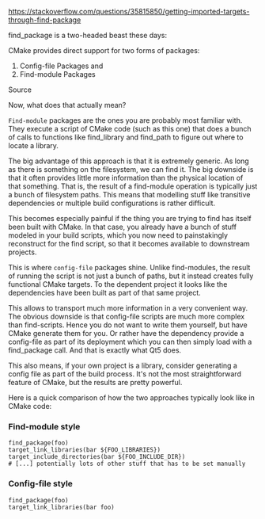 https://stackoverflow.com/questions/35815850/getting-imported-targets-through-find-package

find_package is a two-headed beast these days:

CMake provides direct support for two forms of packages:
1. Config-file Packages and 
2. Find-module Packages

Source

Now, what does that actually mean?

`Find-module` packages are the ones you are probably most familiar with. They execute a script of CMake code (such as this one) that does a bunch of calls to functions like find_library and find_path to figure out where to locate a library.

The big advantage of this approach is that it is extremely generic. As long as there is something on the filesystem, we can find it. The big downside is that it often provides little more information than the physical location of that something. That is, the result of a find-module operation is typically just a bunch of filesystem paths. This means that modelling stuff like transitive dependencies or multiple build configurations is rather difficult.

This becomes especially painful if the thing you are trying to find has itself been built with CMake. In that case, you already have a bunch of stuff modeled in your build scripts, which you now need to painstakingly reconstruct for the find script, so that it becomes available to downstream projects.

This is where `config-file` packages shine. Unlike find-modules, the result of running the script is not just a bunch of paths, but it instead creates fully functional CMake targets. To the dependent project it looks like the dependencies have been built as part of that same project.

This allows to transport much more information in a very convenient way. The obvious downside is that config-file scripts are much more complex than find-scripts. Hence you do not want to write them yourself, but have CMake generate them for you. Or rather have the dependency provide a config-file as part of its deployment which you can then simply load with a find_package call. And that is exactly what Qt5 does.

This also means, if your own project is a library, consider generating a config file as part of the build process. It's not the most straightforward feature of CMake, but the results are pretty powerful.

Here is a quick comparison of how the two approaches typically look like in CMake code:

### Find-module style
```
find_package(foo)
target_link_libraries(bar ${FOO_LIBRARIES})
target_include_directories(bar ${FOO_INCLUDE_DIR})
# [...] potentially lots of other stuff that has to be set manually
```

### Config-file style
```
find_package(foo)
target_link_libraries(bar foo)
```